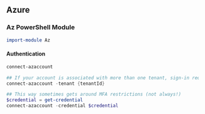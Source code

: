 ## Azure

### Az PowerShell Module
```powershell
import-module Az
```

#### Authentication

```powershell
connect-azaccount

## If your account is associated with more than one tenant, sign-in requires the Tenant parameter to be specified when connecting.
connect-azaccount -tenant {tenantId}

## This way sometimes gets around MFA restrictions (not always!)
$credential = get-credential
connect-azaccount -credential $credential
```
